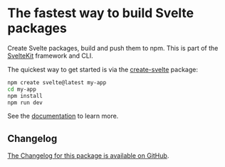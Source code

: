 # The fastest way to build Svelte packages

Create Svelte packages, build and push them to npm. This is part of the [SvelteKit](https://kit.svelte.dev) framework and CLI.

The quickest way to get started is via the [create-svelte](https://github.com/sveltejs/kit/tree/main/packages/create-svelte) package:

```bash
npm create svelte@latest my-app
cd my-app
npm install
npm run dev
```

See the [documentation](https://kit.svelte.dev/docs/packaging) to learn more.

## Changelog

[The Changelog for this package is available on GitHub](https://github.com/sveltejs/kit/blob/main/packages/package/CHANGELOG.md).
